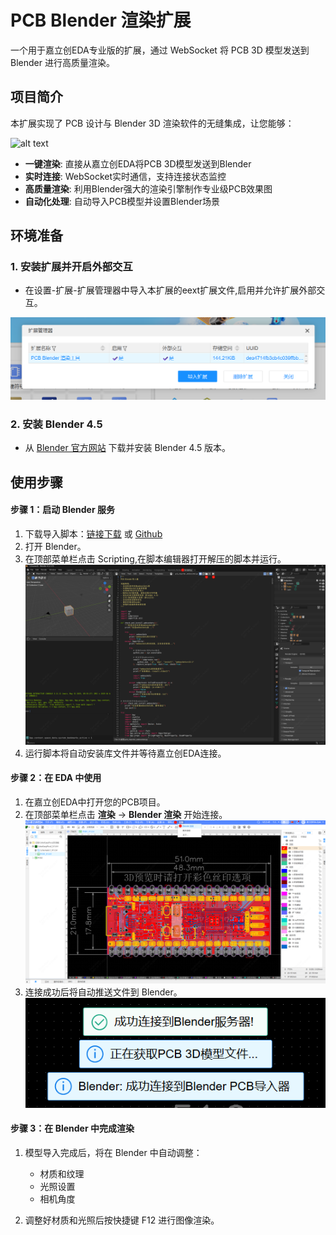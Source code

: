 # PCB Blender 渲染扩展

一个用于嘉立创EDA专业版的扩展，通过 WebSocket 将 PCB 3D 模型发送到 Blender 进行高质量渲染。

## 项目简介

本扩展实现了 PCB 设计与 Blender 3D 渲染软件的无缝集成，让您能够：

![alt text](images/0.gif)

- **一键渲染**: 直接从嘉立创EDA将PCB 3D模型发送到Blender
- **实时连接**: WebSocket实时通信，支持连接状态监控
- **高质量渲染**: 利用Blender强大的渲染引擎制作专业级PCB效果图
- **自动化处理**: 自动导入PCB模型并设置Blender场景

## 环境准备

### 1. 安装扩展并开启外部交互

- 在设置-扩展-扩展管理器中导入本扩展的eext扩展文件,启用并允许扩展外部交互。

![图 0](images/1.png)  

### 2. 安装 Blender 4.5 

- 从 [Blender 官方网站](https://www.blender.org/download/) 下载并安装 Blender 4.5 版本。

## 使用步骤

#### 步骤 1：启动 Blender 服务

1. 下载导入脚本：[链接下载](https://internal-api-drive-stream.feishu.cn/space/api/box/stream/download/all/XUGeb6Fluou73bxhAtlc7Afhneh/?mount_node_token=QRg4dqhJ3oFEsRxGJbfcMDubn5g&mount_point=docx_file) 或  [Github](https://github.com/easyeda/eext-pcb-render-with-blender/blob/main/script/pcb_importer_websocket.py)
2. 打开 Blender。
3. 在顶部菜单栏点击 Scripting,在脚本编辑器打开解压的脚本并运行。
   ![alt text](images/2.png)
4. 运行脚本将自动安装库文件并等待嘉立创EDA连接。
   
#### 步骤 2：在 EDA 中使用

1. 在嘉立创EDA中打开您的PCB项目。
2. 在顶部菜单栏点击 **渲染** → **Blender 渲染** 开始连接。
   ![alt text](images/3.png)
3. 连接成功后将自动推送文件到 Blender。
   ![alt text](images/4.png)

#### 步骤 3：在 Blender 中完成渲染

1. 模型导入完成后，将在 Blender 中自动调整：
   - 材质和纹理
   - 光照设置
   - 相机角度
  
2. 调整好材质和光照后按快捷键 F12 进行图像渲染。

